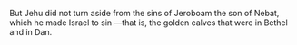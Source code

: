 But Jehu did not turn aside from the sins of Jeroboam the son of Nebat, which he made Israel to sin —that is, the golden calves that were in Bethel and in Dan.
